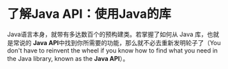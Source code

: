 # 了解Java API：使用Java的库

Java语言本身，就带有多达数百个的预构建类。若掌握了如何从 Java 库，也就是常说的 **Java API**中找到你所需要的功能，那么就不必去重新发明轮子了（You don't have to reinvent the wheel if you know how to find what you need in the Java library, known as the **Java API**）。
